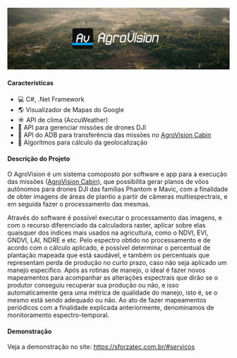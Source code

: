 ![Agro Vision](agro_vision_cover.png)

#### Características

- 💻 C#, .Net Framework
- 🌎 Visualizador de Mapas do Google
- ☀️ API de clima (AccuWeather)
- 🤖 API para gerenciar missões de drones DJI
- 📱 API do ADB para transferência das missões no [AgroVision Cabin](https://github.com/Rafa-Matheus/AgroVisionCabin)
- 🔢 Algorítmos para cálculo da geolocalização

#### Descrição do Projeto

O AgroVision é um sistema comoposto por software e app para a execução
das missões ([AgroVision Cabin](https://github.com/Rafa-Matheus/AgroVisionCabin)), que possibilita gerar planos de vôos autônomos para drones DJI das famílias
Phantom e Mavic, com a finalidade de obter imagens de áreas de plantio a partir de
câmeras multiespectrais, e em seguida fazer o processamento das mesmas.

Através do software é possível executar o processamento das imagens, e com
o recurso diferenciado da calculadora raster, aplicar sobre elas quaisquer dos índices
mais usados na agricultura, como o NDVI, EVI, GNDVI, LAI, NDRE e etc. Pelo espectro
obtido no processamento e de acordo com o cálculo aplicado, é possível determinar o
percentual de plantação mapeada que está saudável, e também os percentuais que
representam perda de produção no curto prazo, caso não seja aplicado um manejo
específico. Após as rotinas de manejo, o ideal é fazer novos mapeamentos para
acompanhar as alterações espectrais que dirão se o produtor conseguiu recuperar sua
produção ou não, e isso automaticamente gera uma métrica de qualidade do manejo,
isto é, se o mesmo está sendo adequado ou não. Ao ato de fazer mapeamentos
periódicos com a finalidade explicada anteriormente, denominamos de monitoramento
espectro-temporal.

#### Demonstração

Veja a demonstração no site:
https://sforzatec.com.br/#servicos